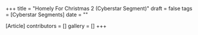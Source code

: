 +++
title = "Homely For Christmas 2 (Cyberstar Segment)"
draft = false
tags = [Cyberstar Segments]
date = ""

[Article]
contributors = []
gallery = []
+++